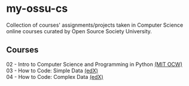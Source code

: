 # my-ossu-cs
Collection of courses' assignments/projects taken in Computer Science online courses curated by Open Source Society University.

## Courses
02 - Intro to Computer Science and Programming in Python [(MIT OCW)](https://ocw.mit.edu/courses/6-0001-introduction-to-computer-science-and-programming-in-python-fall-2016/) <br>
03 - How to Code: Simple Data [(edX)](https://www.edx.org/learn/coding/university-of-british-columbia-how-to-code-simple-data) <br>
04 - How to Code: Complex Data [(edX)](https://www.edx.org/learn/coding/university-of-british-columbia-how-to-code-complex-data) <br>

